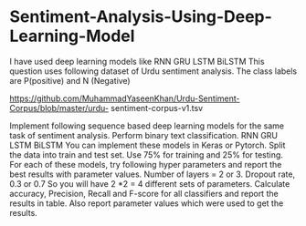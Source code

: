 # Sentiment-Analysis-Using-Deep-Learning-Model
I have used deep learning models like RNN GRU LSTM BiLSTM
This question uses following dataset of Urdu sentiment analysis. The class labels are P(positive)
and N (Negative)

https://github.com/MuhammadYaseenKhan/Urdu-Sentiment-Corpus/blob/master/urdu-
sentiment-corpus-v1.tsv

Implement following sequence based deep learning models for the same task of sentiment
analysis. Perform binary text classification.
RNN
GRU
LSTM
BiLSTM
You can implement these models in Keras or Pytorch. Split the data into train and test set. Use
75% for training and 25% for testing.
For each of these models, try following hyper parameters and report the best results with
parameter values.
Number of layers = 2 or 3.
Dropout rate, 0.3 or 0.7
So you will have 2 *2 = 4 different sets of parameters.
Calculate accuracy, Precision, Recall and F-score for all classifiers and report the results in table.
Also report parameter values which were used to get the results.
